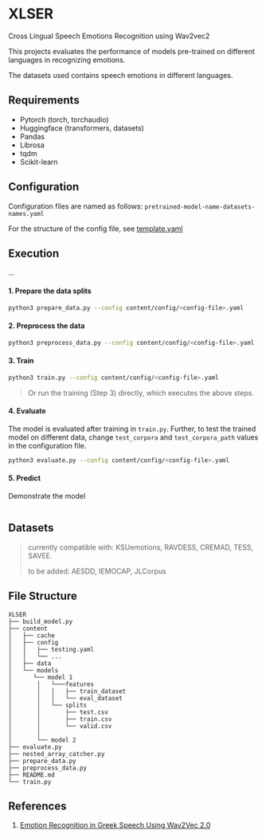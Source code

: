 # XLSER

Cross Lingual Speech Emotions Recognition using Wav2vec2

This projects evaluates the performance of models pre-trained on different languages in recognizing emotions.

The datasets used contains speech emotions in different languages.

## Requirements
- Pytorch (torch, torchaudio)
- Huggingface (transformers, datasets)
- Pandas
- Librosa
- tqdm
- Scikit-learn


## Configuration
Configuration files are named as follows:  `pretrained-model-name-datasets-names.yaml`

For the structure of the config file, see [template.yaml](https://github.com/jawaher-is/XLSER/blob/main/content/config/template.yaml)


## Execution
...

#### 1. Prepare the data splits
```bash
python3 prepare_data.py --config content/config/<config-file>.yaml
```

#### 2. Preprocess the data
```bash
python3 preprocess_data.py --config content/config/<config-file>.yaml
```
#### 3. Train
```bash
python3 train.py --config content/config/<config-file>.yaml
```

> Or run the training (Step 3) directly, which executes the above steps.

#### 4. Evaluate
The model is evaluated after training in `train.py`. Further, to test the trained model on different data, change `test_corpora` and `test_corpora_path` values in the configuration file.

```bash
python3 evaluate.py --config content/config/<config-file>.yaml
```
#### 5. Predict
Demonstrate the model
```
```

## Datasets
> currently compatible with: KSUemotions, RAVDESS, CREMAD, TESS, SAVEE.
>
> to be added: AESDD, IEMOCAP, JLCorpus

## File Structure
```
XLSER
├── build_model.py
├── content
│   ├── cache
│   ├── config
│   │   ├── testing.yaml
│   │   └── ...
│   ├── data
│   └── models
│      └── model 1
│       │   └───features
│       │   │   ├── train_dataset
│       │   │   └── eval_dataset
│       │   └── splits
│       │       ├── test.csv
│       │       ├── train.csv
│       │       └── valid.csv
│       │
│       └── model 2
├── evaluate.py
├── nested_array_catcher.py
├── prepare_data.py
├── preprocess_data.py
├── README.md
└── train.py

```

## References
1. [Emotion Recognition in Greek Speech Using Wav2Vec 2.0](https://colab.research.google.com/github/m3hrdadfi/soxan/blob/main/notebooks/Emotion_recognition_in_Greek_speech_using_Wav2Vec2.ipynb)
